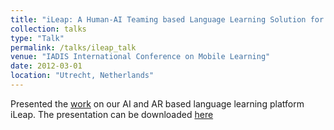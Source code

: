 ```yaml
---
title: "iLeap: A Human-AI Teaming based Language Learning Solution for Early Dual Language Learners"
collection: talks
type: "Talk"
permalink: /talks/ileap_talk
venue: "IADIS International Conference on Mobile Learning"
date: 2012-03-01
location: "Utrecht, Netherlands"
---
```


Presented the [work]() on our AI and AR based language learning platform iLeap. The presentation can be downloaded [here](http://AshutoshShivakumar.github.io/files/ileap_ML_2019.pdf) 
